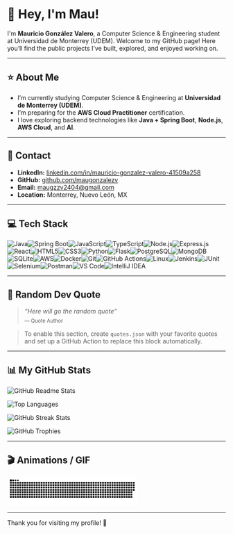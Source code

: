 # 👋 Hey, I'm Mau!

I'm **Mauricio González Valero**, a Computer Science & Engineering student at Universidad de Monterrey (UDEM). Welcome to my GitHub page! Here you’ll find the public projects I’ve built, explored, and enjoyed working on.

---

## ⭐ About Me

- I’m currently studying Computer Science & Engineering at **Universidad de Monterrey (UDEM)**.
- I’m preparing for the **AWS Cloud Practitioner** certification.
- I love exploring backend technologies like **Java + Spring Boot**, **Node.js**, **AWS Cloud**, and **AI**.

---

## 🔗 Contact

- **LinkedIn:** [linkedin.com/in/mauricio-gonzalez-valero-41509a258](https://www.linkedin.com/in/mauricio-gonzalez-valero-41509a258/)
- **GitHub:** [github.com/maugonzalezv](https://github.com/maugonzalezv)
- **Email:** maugzzv2404@gmail.com
- **Location:** Monterrey, Nuevo León, MX

---

## 💻 Tech Stack

<img src="https://img.shields.io/badge/Java-007396?style=for-the-badge&logo=java&logoColor=white" alt="Java" /><img src="https://img.shields.io/badge/Spring%20Boot-6DB33F?style=for-the-badge&logo=springboot&logoColor=white" alt="Spring Boot" /><img src="https://img.shields.io/badge/JavaScript-F7DF1E?style=for-the-badge&logo=javascript&logoColor=black" alt="JavaScript" /><img src="https://img.shields.io/badge/TypeScript-3178C6?style=for-the-badge&logo=typescript&logoColor=white" alt="TypeScript" /><img src="https://img.shields.io/badge/Node.js-339933?style=for-the-badge&logo=nodedotjs&logoColor=white" alt="Node.js" /><img src="https://img.shields.io/badge/Express.js-000000?style=for-the-badge&logo=express&logoColor=white" alt="Express.js" /><img src="https://img.shields.io/badge/React-20232A?style=for-the-badge&logo=react&logoColor=61DAFB" alt="React" /><img src="https://img.shields.io/badge/HTML5-E34F26?style=for-the-badge&logo=html5&logoColor=white" alt="HTML5" /><img src="https://img.shields.io/badge/CSS3-1572B6?style=for-the-badge&logo=css3&logoColor=white" alt="CSS3" /><img src="https://img.shields.io/badge/Python-3776AB?style=for-the-badge&logo=python&logoColor=white" alt="Python" /><img src="https://img.shields.io/badge/Flask-000000?style=for-the-badge&logo=flask&logoColor=white" alt="Flask" /><img src="https://img.shields.io/badge/PostgreSQL-336791?style=for-the-badge&logo=postgresql&logoColor=white" alt="PostgreSQL" /><img src="https://img.shields.io/badge/MongoDB-47A248?style=for-the-badge&logo=mongodb&logoColor=white" alt="MongoDB" /><img src="https://img.shields.io/badge/SQLite-003B57?style=for-the-badge&logo=sqlite&logoColor=white" alt="SQLite" /><img src="https://img.shields.io/badge/AWS-232F3E?style=for-the-badge&logo=amazonaws&logoColor=white" alt="AWS" /><img src="https://img.shields.io/badge/Docker-2496ED?style=for-the-badge&logo=docker&logoColor=white" alt="Docker" /><img src="https://img.shields.io/badge/Git-F05032?style=for-the-badge&logo=git&logoColor=white" alt="Git" /><img src="https://img.shields.io/badge/GitHub_Actions-2088FF?style=for-the-badge&logo=githubactions&logoColor=white" alt="GitHub Actions" /><img src="https://img.shields.io/badge/Linux-FCC624?style=for-the-badge&logo=linux&logoColor=black" alt="Linux" /><img src="https://img.shields.io/badge/Jenkins-D24939?style=for-the-badge&logo=jenkins&logoColor=white" alt="Jenkins" /><img src="https://img.shields.io/badge/JUnit-25A162?style=for-the-badge&logo=junit5&logoColor=white" alt="JUnit" /><img src="https://img.shields.io/badge/Selenium-43B02A?style=for-the-badge&logo=selenium&logoColor=white" alt="Selenium" /><img src="https://img.shields.io/badge/Postman-FF6C37?style=for-the-badge&logo=postman&logoColor=white" alt="Postman" /><img src="https://img.shields.io/badge/Visual_Studio_Code-007ACC?style=for-the-badge&logo=visualstudiocode&logoColor=white" alt="VS Code" /><img src="https://img.shields.io/badge/IntelliJ_IDEA-000000?style=for-the-badge&logo=intellijidea&logoColor=white" alt="IntelliJ IDEA" />

---

## 📝 Random Dev Quote

> _“Here will go the random quote”_  
> <sub>— Quote Author</sub>

> To enable this section, create `quotes.json` with your favorite quotes and set up a GitHub Action to replace this block automatically.

---

## 📊 My GitHub Stats

<!-- GitHub Readme Stats -->
<img
  src="https://github-readme-stats.vercel.app/api?username=maurgonzalezv&show_icons=true&theme=radical"
  alt="GitHub Readme Stats"
/>

<!-- Top Languages -->
<img
  src="https://github-readme-stats.vercel.app/api/top-langs/?username=maugonzalezv&layout=compact&theme=radical"
  alt="Top Languages"
/>

<!-- GitHub Streak Stats -->
<img
  src="https://github-readme-streak-stats.herokuapp.com/?user=maugonzalezv&theme=radical&date_format=M%20j%5B%2C%20Y%5D"
  alt="GitHub Streak Stats"
/>

<!-- Profile Trophy -->
<img src="https://github-profile-trophy.vercel.app/?username=maugonzalezv&theme=onedark" alt="GitHub Trophies" />

---

## 🎬 Animations / GIF

<img src="https://raw.githubusercontent.com/patrickanyanwu/patrickanyanwu/output/github-snake-dark.svg" alt="Coding GIF" width="300" />

---

Thank you for visiting my profile! 👋
